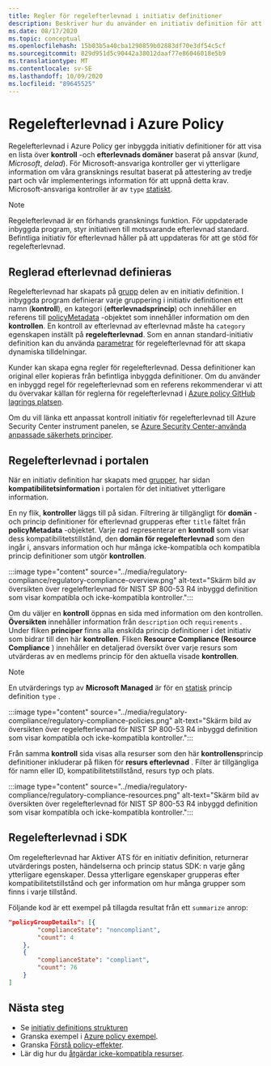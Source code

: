 ```yaml
---
title: Regler för regelefterlevnad i initiativ definitioner
description: Beskriver hur du använder en initiativ definition för att gruppera principer från en myndighets domän som Access Control, konfigurations hantering och andra.
ms.date: 08/17/2020
ms.topic: conceptual
ms.openlocfilehash: 15b03b5a40cba1290859b02883df70e3df54c5cf
ms.sourcegitcommit: 829d951d5c90442a38012daaf77e86046018e5b9
ms.translationtype: MT
ms.contentlocale: sv-SE
ms.lasthandoff: 10/09/2020
ms.locfileid: "89645525"
---
```

# <a name="regulatory-compliance-in-azure-policy"></a>Regelefterlevnad i Azure Policy

Regelefterlevnad i Azure Policy ger inbyggda initiativ definitioner för att visa en lista över **kontroll** -och **efterlevnads domäner** baserat på ansvar (_kund_, _Microsoft_, _delad_).
För Microsoft-ansvariga kontroller ger vi ytterligare information om våra gransknings resultat baserat på attestering av tredje part och vår implementerings information för att uppnå detta krav.
Microsoft-ansvariga kontroller är av `type` [statiskt](./definition-structure.md#type).

> [!NOTE]
> Regelefterlevnad är en förhands gransknings funktion. För uppdaterade inbyggda program, styr initiativen till motsvarande efterlevnad standard. Befintliga initiativ för efterlevnad håller på att uppdateras för att ge stöd för regelefterlevnad.

## <a name="regulatory-compliance-defined"></a>Reglerad efterlevnad definieras

Regelefterlevnad har skapats på [grupp](./initiative-definition-structure.md#policy-definition-groups) delen av en initiativ definition. I inbyggda program definierar varje gruppering i initiativ definitionen ett namn (**kontroll**), en kategori (**efterlevnadsprincip**) och innehåller en referens till [policyMetadata](./initiative-definition-structure.md#metadata-objects) -objektet som innehåller information om den **kontrollen**. En kontroll av efterlevnad av efterlevnad måste ha `category` egenskapen inställt på **regelefterlevnad**. Som en annan standard-initiativ definition kan du använda [parametrar](./initiative-definition-structure.md#parameters) för regelefterlevnad för att skapa dynamiska tilldelningar.

Kunder kan skapa egna regler för regelefterlevnad. Dessa definitioner kan original eller kopieras från befintliga inbyggda definitioner. Om du använder en inbyggd regel för regelefterlevnad som en referens rekommenderar vi att du övervakar källan för reglerna för regelefterlevnad i [Azure policy GitHub lagrings platsen](https://github.com/Azure/azure-policy/tree/master/built-in-policies/policySetDefinitions/Regulatory%20Compliance).

Om du vill länka ett anpassat kontroll initiativ för regelefterlevnad till Azure Security Center instrument panelen, se [Azure Security Center-använda anpassade säkerhets principer](../../../security-center/custom-security-policies.md).

## <a name="regulatory-compliance-in-portal"></a>Regelefterlevnad i portalen

När en initiativ definition har skapats med [grupper](./initiative-definition-structure.md#policy-definition-groups), har sidan **kompatibilitetsinformation** i portalen för det initiativet ytterligare information. 

En ny flik, **kontroller** läggs till på sidan. Filtrering är tillgängligt för **domän** -och princip definitioner för efterlevnad grupperas efter `title` fältet från **policyMetadata** -objektet. Varje rad representerar en **kontroll** som visar dess kompatibilitetstillstånd, den **domän för regelefterlevnad** som den ingår i, ansvars information och hur många icke-kompatibla och kompatibla princip definitioner som utgör **kontrollen**.

:::image type="content" source="../media/regulatory-compliance/regulatory-compliance-overview.png" alt-text="Skärm bild av översikten över regelefterlevnad för NIST SP 800-53 R4 inbyggd definition som visar kompatibla och icke-kompatibla kontroller.":::

Om du väljer en **kontroll** öppnas en sida med information om den kontrollen. **Översikten** innehåller information från `description` och `requirements` . Under fliken **principer** finns alla enskilda princip definitioner i det initiativ som bidrar till den här **kontrollen**. Fliken **Resource Compliance (Resource Compliance** ) innehåller en detaljerad översikt över varje resurs som utvärderas av en medlems princip för den aktuella visade **kontrollen**.

> [!NOTE]
> En utvärderings typ av **Microsoft Managed** är för en [statisk](./definition-structure.md#type) princip definition `type` .

:::image type="content" source="../media/regulatory-compliance/regulatory-compliance-policies.png" alt-text="Skärm bild av översikten över regelefterlevnad för NIST SP 800-53 R4 inbyggd definition som visar kompatibla och icke-kompatibla kontroller.":::

Från samma **kontroll** sida visas alla resurser som den här **kontrollens**princip definitioner inkluderar på fliken för **resurs efterlevnad** . Filter är tillgängliga för namn eller ID, kompatibilitetstillstånd, resurs typ och plats.

:::image type="content" source="../media/regulatory-compliance/regulatory-compliance-resources.png" alt-text="Skärm bild av översikten över regelefterlevnad för NIST SP 800-53 R4 inbyggd definition som visar kompatibla och icke-kompatibla kontroller.":::

## <a name="regulatory-compliance-in-sdk"></a>Regelefterlevnad i SDK

Om regelefterlevnad har Aktiver ATS för en initiativ definition, returnerar utvärderings posten, händelserna och princip status SDK: n varje gång ytterligare egenskaper. Dessa ytterligare egenskaper grupperas efter kompatibilitetstillstånd och ger information om hur många grupper som finns i varje tillstånd.

Följande kod är ett exempel på tillagda resultat från ett `summarize` anrop:

```json
"policyGroupDetails": [{
        "complianceState": "noncompliant",
        "count": 4
    },
    {
        "complianceState": "compliant",
        "count": 76
    }
]
```

## <a name="next-steps"></a>Nästa steg

- Se [initiativ definitions strukturen](./initiative-definition-structure.md)
- Granska exempel i [Azure policy exempel](../samples/index.md).
- Granska [Förstå policy-effekter](./effects.md).
- Lär dig hur du [åtgärdar icke-kompatibla resurser](../how-to/remediate-resources.md).
